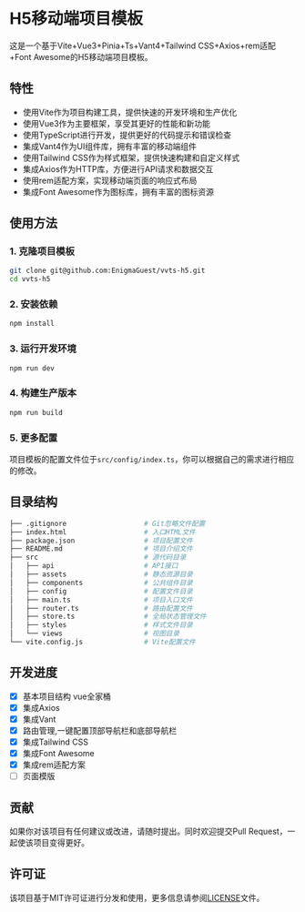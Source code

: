 # H5移动端项目模板

这是一个基于Vite+Vue3+Pinia+Ts+Vant4+Tailwind CSS+Axios+rem适配+Font Awesome的H5移动端项目模板。

## 特性

- 使用Vite作为项目构建工具，提供快速的开发环境和生产优化
- 使用Vue3作为主要框架，享受其更好的性能和新功能
- 使用TypeScript进行开发，提供更好的代码提示和错误检查
- 集成Vant4作为UI组件库，拥有丰富的移动端组件
- 使用Tailwind CSS作为样式框架，提供快速构建和自定义样式
- 集成Axios作为HTTP库，方便进行API请求和数据交互
- 使用rem适配方案，实现移动端页面的响应式布局
- 集成Font Awesome作为图标库，拥有丰富的图标资源

## 使用方法

### 1. 克隆项目模板

```bash
git clone git@github.com:EnigmaGuest/vvts-h5.git
cd vvts-h5
```

### 2. 安装依赖

```bash
npm install
```

### 3. 运行开发环境

```bash
npm run dev
```

### 4. 构建生产版本

```bash
npm run build
```

### 5. 更多配置

项目模板的配置文件位于`src/config/index.ts`，你可以根据自己的需求进行相应的修改。

## 目录结构

```bash
├── .gitignore                   # Git忽略文件配置
├── index.html                   # 入口HTML文件
├── package.json                 # 项目配置文件
├── README.md                    # 项目介绍文件
├── src                          # 源代码目录
│   ├── api                      # API接口
│   ├── assets                   # 静态资源目录
│   ├── components               # 公共组件目录
│   ├── config                   # 配置文件目录
│   ├── main.ts                  # 项目入口文件
│   ├── router.ts                # 路由配置文件
│   ├── store.ts                 # 全局状态管理文件
│   ├── styles                   # 样式文件目录
│   └── views                    # 视图目录
└── vite.config.js               # Vite配置文件
```
## 开发进度
- [x] 基本项目结构 vue全家桶
- [x] 集成Axios
- [x] 集成Vant
- [x] 路由管理,一键配置顶部导航栏和底部导航栏
- [x] 集成Tailwind CSS
- [x] 集成Font Awesome
- [x] 集成rem适配方案
- [ ] 页面模版
## 贡献

如果你对该项目有任何建议或改进，请随时提出。同时欢迎提交Pull Request，一起使该项目变得更好。

## 许可证

该项目基于MIT许可证进行分发和使用，更多信息请参阅[LICENSE](LICENSE)文件。
